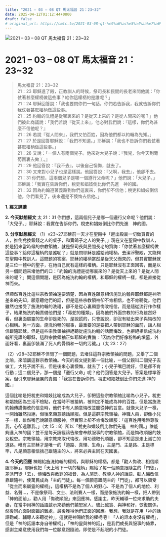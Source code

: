 ```yaml
---
title: "2021 – 03 – 08 QT 馬太福音 21：23~32"
date: 2025-04-12T01:12:44+0800
draft: false
# original_url: https://cmtc.tw/2021-03-08-qt-%e9%a6%ac%e5%a4%aa%e7%a6%8f%e9%9f%b3-21%ef%bc%9a2332
---
```


![2021 – 03 – 08 QT 馬太福音 21：23\~32](/images/qt.jpg   "2021 – 03 – 08 QT 馬太福音 21：23\~32")

# 2021 – 03 – 08 QT 馬太福音 21：23\~32

> 馬太福音 21：23\~32  
> 21：23 耶穌進了殿，正教訓人的時候，祭司長和民間的長老來問他說：「你仗著甚麼權柄做這些事？給你這權柄的是誰呢？」  
> 21：24 耶穌回答說：「我也要問你們一句話，你們若告訴我，我就告訴你們我仗著甚麼權柄做這些事。  
> 21：25 約翰的洗禮是從哪裏來的？是從天上來的？是從人間來的呢？」他們彼此商議說：「我們若說『從天上來』，他必對我們說：『這樣，你們為甚麼不信他呢？』  
> 21：26 若說『從人間來』，我們又怕百姓，因為他們都以約翰為先知。」  
> 21：27 於是回答耶穌說：「我們不知道。」耶穌說：「我也不告訴你們我仗著甚麼權柄做這些事。」  
> 21：28 又說：「一個人有兩個兒子。他來對大兒子說：『我兒，你今天到葡萄園裏去做工。』  
> 21：29 他回答說：『我不去』，以後自己懊悔，就去了。  
> 21：30 又來對小兒子也是這樣說。他回答說：『父啊，我去』，他卻不去。  
> 21：31 你們想，這兩個兒子是哪一個遵行父命呢？」他們說：「大兒子。」耶穌說：「我實在告訴你們，稅吏和娼妓倒比你們先進　神的國。  
> 21：32 因為約翰遵著義路到你們這裏來，你們卻不信他；稅吏和娼妓倒信他。你們看見了，後來還是不懊悔去信他。」

**1. 經文誦讀**

**2.  今天默想經文**
太 21：31 你們想，這兩個兒子是哪一個遵行父命呢？他們說：「大兒子。」耶穌說：我實在告訴你們，稅吏和娼妓倒比你們先進　神的國。

**3. 分享默想經文**
（1）v23\~27耶穌前一天才在聖殿中「趕出殿裏一切做買賣的人，推倒兌換銀錢之人的桌子，和賣鴿子之人的凳子。」現在又在聖殿中教訓人，於是招來當時候的宗教領袖，就是祭司長與民間長老的質詢：「你仗著甚麼權柄做這些事？給你這權柄的是誰呢？」就是問耶穌是誰給祂權柄，去潔淨聖殿，又能夠在聖殿中教訓人。這問題的答案，耶穌的權柄當然是從天父而來的，但其實耶穌就是三位一體中的聖子，在祂自己就有這樣的權柄。只是耶穌沒有正面回答，而是以另一個問題來堵他們的口：「約翰的洗禮是從哪裏來的？是從天上來的？是從人間來的呢？」問這個問題，是因為施洗約翰的權柄，和耶穌的權柄一樣，都是直接從神而來。

但顯然百姓比這些宗教領袖還要清楚，因為百姓願意相信施洗約翰與耶穌都是神所差來的先知，願意聽他們的話，但是這些宗教領袖卻不肯相信，也不肯聽從。他們雖然也接受了施洗約翰的洗禮，卻不是從心裏願意悔改相信，而是隨從流行作作樣子，結果施洗約翰責備他們是：「毒蛇的種類」，因為他們外面宗教的行為雖然好看，但裏面屬靈的生命卻是死的，是說謊的，只會說說，卻沒有結出果子與悔改的心相稱。另一方面，施洗約翰的服事，最重要的是要把人帶到耶穌的面前，讓人相信跟隨耶穌。但是這些宗教領袖拒絕聽從施洗約翰的話而悔改，也拒絕相信施洗約翰所見證的耶穌，這群宗教領袖正如耶穌的責備：「因為你們好像粉飾的墳墓，外面好看，裏面卻裝滿了死人的骨頭和一切的污穢。」（太 23：27）

（2）v28\~32耶穌不但問了一個問題，去堵住這群宗教領袖的問題，又舉了二個比喻，來暗諷這群宗教領袖。今天的經文提到第一個比喻，一個父親叫二個兒子去做工，大兒子說不去，但是後來心裏懊悔，就去了；小兒子嘴巴說好，但是卻不肯行動；這二個兒子，那一個是「遵行父命」呢？他們回答是大兒子。答案是標準答案，但引來耶穌嚴厲的責備：「我實在告訴你們，稅吏和娼妓倒比你們先進 神的國。」

這個比喻是把稅吏和娼妓比喻成為大兒子，卻把這些宗教領袖比喻為小兒子。稅吏和娼妓因為生活不檢點，在當時不被接納，被判定不能成為神的百姓，但是當施洗約翰傳講悔改的信息時，他們中有人願意悔改並聽從神的旨意。就像大兒子一樣，一開始雖然拒絕，但後來願意聽話順服。但是這群宗教領袖，神職人員，卻像小兒子一樣，雖然嘴巴說願意順服神，但實際上卻不肯悔改順服：「這百姓用嘴唇尊敬我，心卻遠離我。」（太 15：8）所以「稅吏和娼妓倒比你們先進　神的國。」誰能夠進入神的國？並不是每天讀經禱告聚會奉獻服事的宗教領袖，而是悔改順服的妓女稅吏。宗教領袖，用宗教來取代悔改，用功德取代順服，卻不知這是走上滅亡的道路。唯有主耶穌才是唯一的「道路、真理、生命」，主是門、主是路、主是標竿，凡是願意相信捨己跟隨主的人，將來必與主同在天國裏。

**4. 今天的回應**
神賜給施洗約翰的權柄，與耶穌的權柄，都是「勸人悔改、相信順服耶穌」。耶穌也把「天上地下一切的權柄」賜給了每一個願意跟隨主的「門徒」，差派門徒「去」、傳悔改與赦罪的福音、為人施洗、教導人神的話語、勸人悔改信靠跟隨神，使萬民成為「主的門徒」。每一個願意跟隨主的「門徒」，都可以領受「從主而來屬靈的權柄」，這權柄不是為了個人的野心、不是為了個人的地位、利益、名聲…，不是像祭司、文士、法利賽人一樣，而是像施洗約翰一樣，把人帶到「神的面前」，勸人用「悔改順服」來回應神。感謝主，昨天輔導一位來求助的夫妻，在當中用神的話語啟示來勸他們饒恕家人、彼此誠實、與神和好，恢復關係，然後同心面對面臨的難處，最後獲得他們正面的回應。我想，我就是在用「神的話語勸戒、輔導人來聽從神」，這就是神賜給我的權柄吧！「人的話本身沒有權柄」，但是「神的話語本身自帶權柄」，「神的靈與神的話」，是我們成長與服事的倚靠，感謝主樂意使用我們每一位願意跟隨祂，即使是不起眼的小門徒。
